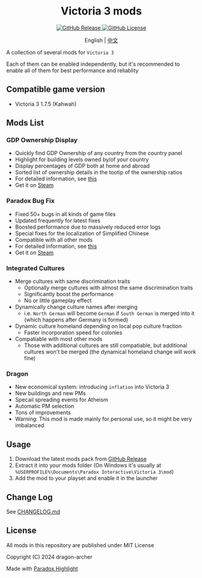 <h1 align="center">Victoria 3 mods</h1>

<p align="center">
	<a href="https://github.com/dragon-archer/vic3-mods/releases/latest">
		<img src="https://img.shields.io/github/v/release/dragon-archer/vic3-mods" alt="GitHub Release">
	</a>
	<a href="https://github.com/dragon-archer/vic3-mods/blob/main/LICENSE">
		<img src="https://img.shields.io/github/license/dragon-archer/vic3-mods" alt="GitHub License">
	</a>
</p>

<p align="center">English | <a href="README.zh.md">中文</a></p>

A collection of several mods for `Victoria 3`

Each of them can be enabled independently, but it's recommended to enable all of them for best performance and reliablity

## Compatible game version

- Victoria 3 1.7.5 (Kahwah)

## Mods List

### GDP Ownership Display

- Quickly find GDP Ownership of any country from the country panel
- Highlight for building levels owned by/of your country
- Display percentages of GDP both at home and abroad
- Sorted list of ownership details in the tootip of the ownership ratios
- For detailed information, see [this](GDP%20Ownership%20Display/README.md)
- Get it on [Steam](https://steamcommunity.com/sharedfiles/filedetails/?id=3290552216)

### Paradox Bug Fix

- Fixed 50+ bugs in all kinds of game files
- Updated frequently for latest fixes
- Boosted performance due to massively reduced error logs
- Special fixes for the localization of Simplified Chinese
- Compatible with all other mods
- For detailed information, see [this](Paradox%20Bug%20Fix/README.md)
- Get it on [Steam](https://steamcommunity.com/sharedfiles/filedetails/?id=3277665729)

### Integrated Cultures

- Merge cultures with same discrimination traits
	- Optionally merge cultures with almost the same discrimination traits
	- Significantly boost the performance
	- No or little gameplay effect
- Dynamically change culture names after merging
	- i.e. `North German` will become `German` if `South German` is merged into it (which happens after Germany is formed)
- Dynamic culture homeland depending on local pop culture fraction
	- Faster incorporation speed for colonies
- Compatiable with most other mods
	- Those with additional cultures are still compatiable, but additional cultures won't be merged (the dynamical homeland change will work fine)

### Dragon

- New economical system: introducing `inflation` into Victoria 3
- New buildings and new PMs
- Specail spreading events for Atheism
- Automatic PM selection
- Tons of improvements
- Warning: This mod is made mainly for personal use, so it might be very imbalanced

## Usage

1. Download the latest mods pack from [GitHub Release](https://github.com/dragon-archer/vic3-mods/releases/latest)
2. Extract it into your mods folder (On Windows it's usually at `%USERPROFILE%\Documents\Paradox Interactive\Victoria 3\mod`)
3. Add the mod to your playset and enable it in the launcher


## Change Log

See [CHANGELOG.md](CHANGELOG.md)

## License

All mods in this repository are published under MIT License

Copyright (C) 2024 dragon-archer

Made with [Paradox Highlight](https://github.com/dragon-archer/paradox-highlight.git)
